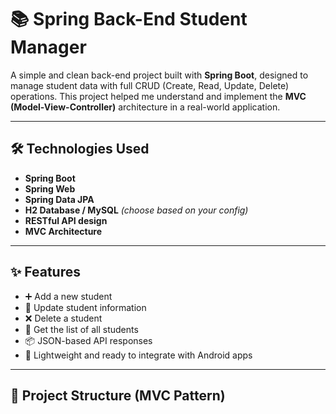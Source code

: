 # 📚 Spring Back-End Student Manager

A simple and clean back-end project built with **Spring Boot**, designed to manage student data with full CRUD (Create, Read, Update, Delete) operations. This project helped me understand and implement the **MVC (Model-View-Controller)** architecture in a real-world application.

---

## 🛠️ Technologies Used

- **Spring Boot**
- **Spring Web**
- **Spring Data JPA**
- **H2 Database / MySQL** *(choose based on your config)*
- **RESTful API design**
- **MVC Architecture**

---

## ✨ Features

- ➕ Add a new student  
- 📝 Update student information  
- ❌ Delete a student  
- 📄 Get the list of all students  
- 📦 JSON-based API responses  
- 🚀 Lightweight and ready to integrate with Android apps

---

## 📂 Project Structure (MVC Pattern)

